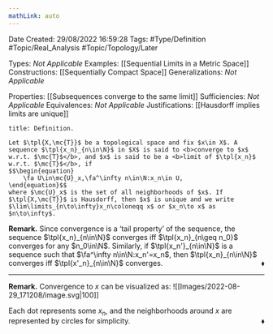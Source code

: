 ```yaml
---
mathLink: auto
---
```


<div class="topSpace"></div>

Date Created: 29/08/2022 16:59:28
Tags: #Type/Definition #Topic/Real_Analysis #Topic/Topology/Later

Types: <i>Not Applicable</i>
Examples: [[Sequential Limits in a Metric Space]]
Constructions: [[Sequentially Compact Space]]
Generalizations: <i>Not Applicable</i>

Properties: [[Subsequences converge to the same limit]]
Sufficiencies: <i>Not Applicable</i>
Equivalences: <i>Not Applicable</i>
Justifications: [[Hausdorff implies limits are unique]]

``` ad-Definition
title: Definition.

Let $\tpl{X,\mc{T}}$ be a topological space and fix $x\in X$. A sequence $\tpl{x_n}_{n\in\N}$ in $X$ is said to <b>converge to $x$ w.r.t. $\mc{T}$</b>, and $x$ is said to be a <b>limit of $\tpl{x_n}$ w.r.t. $\mc{T}$</b>, if
$$\begin{equation}
    \fa U\in\mc{U}_x,\fa^\infty n\in\N:x_n\in U,
\end{equation}$$
where $\mc{U}_x$ is the set of all neighborhoods of $x$. If $\tpl{X,\mc{T}}$ is Hausdorff, then $x$ is unique and we write $\lim\limits_{n\to\infty}x_n\coloneqq x$ or $x_n\to x$ as $n\to\infty$.

```

<b>Remark.</b> Since convergence is a ‘tail property’ of the sequence, the sequence $\tpl{x_n}_{n\in\N}$ converges iff $\tpl{x_n}_{n\geq n_0}$ converges for any $n_0\in\N$. Similarly, if $\tpl{x_n'}_{n\in\N}$ is a sequence such that $\fa^\infty n\in\N:x_n'=x_n$, then $\tpl{x_n}_{n\in\N}$ converges iff $\tpl{x'_n}_{n\in\N}$ converges.<span style="float:right;">$\blacklozenge$</span>

---

<b>Remark.</b> Convergence to $x$ can be visualized as:
![[Images/2022-08-29_171208/image.svg|100]]

Each dot represents some $x_n$, and the neighborhoods around $x$ are represented by circles for simplicity.<span style="float:right;">$\blacklozenge$</span>
